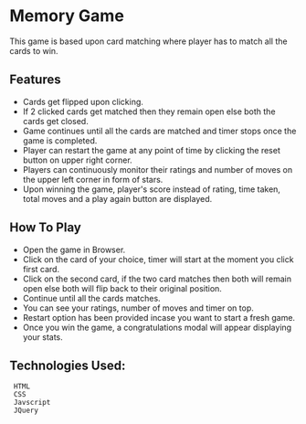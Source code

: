 # Memory Game

This game is based upon card matching where player has to match all the cards to win. 

## Features

 * Cards get flipped upon clicking.
 * If 2 clicked cards get matched then they remain open else both the cards get closed.
 * Game continues until all the cards are matched and timer stops once the game is completed.
 * Player can restart the game at any point of time by clicking the reset button on upper right 
    corner.
 * Players can continuously monitor their ratings and number of moves on the upper left corner in 
    form of stars.
 * Upon winning the game, player's score instead of rating, time taken, total moves and a play 
    again button are displayed.

## How To Play

 * Open the game in Browser.
 * Click on the card of your choice, timer will start at the moment you click first card.
 * Click on the second card, if the two card matches then both will remain open else both will flip back to their original position.
 * Continue until all the cards matches.
 * You can see your ratings, number of moves and timer on top.
 * Restart option has been provided incase you want to start a fresh game.
 * Once you win the game, a congratulations modal will appear displaying your stats.
 

## Technologies Used:

```
 HTML
 CSS
 Javscript
 JQuery 
```